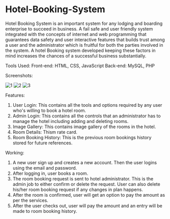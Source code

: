 # Hotel-Booking-System

Hotel Booking System is an important system for any lodging and boarding enterprise to succeed in business. A fail safe and user friendly system integrated with the concepts of internet and web programming that guarantees data safety and user interactive features that builds trust among a user and the administrator which is fruitful for both the parties involved in the system. A hotel Booking system developed keeping these factors in mind increases the chances of a successful business substantially. 

Tools Used:
Front-end: HTML, CSS, JavaScript
Back-end: MySQL, PHP

Screenshots:

![1](https://user-images.githubusercontent.com/87073046/204588988-c0ed035f-a501-4dd8-bde9-1e09e896f8e9.png)
![2](https://user-images.githubusercontent.com/87073046/204589085-6185f4d9-1d55-4344-ab51-d71bb65f1008.png)
![3](https://user-images.githubusercontent.com/87073046/204589162-8a979079-49d7-4960-b992-f5188fa87466.png)

Features:
1. User Login: This contains all the tools and options required by any user who's willing to book a hotel room.
2. Admin Login: This contains all the controls that an administrator has to manage the hotel including adding and deleting rooms.
3. Image Gallery: This contains image gallery of the rooms in the hotel.
4. Room Details: Thism rate card.
5. Room Booking History: This is the previous room bookings history stored for future references.

Working:
1. A new user sign up and creates a new account. Then the user logins using the email and password.
2. After logging in, user books a room.
3. The room booking request is sent to hotel administrator. This is the admin job to either confirm or delete the request. User can also delete his/her room booking request if any changes in plan happens.
4. After the room is confirmed, user will get an option to pay the amount as per the services. 
5. After the user checks out, user will pay the amount and an entry will be made to room booking history.
